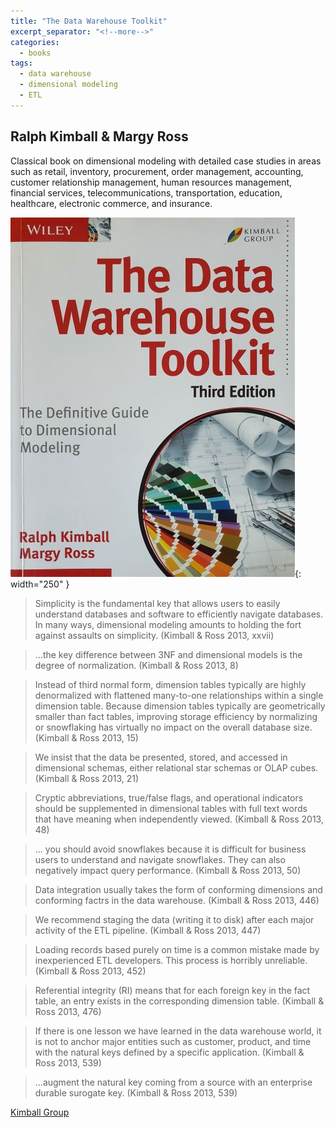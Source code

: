 ```yaml
---
title: "The Data Warehouse Toolkit"
excerpt_separator: "<!--more-->"
categories:
  - books
tags:
  - data warehouse
  - dimensional modeling
  - ETL
---
```



## Ralph Kimball & Margy Ross

Classical book on dimensional modeling with detailed case studies in areas such as retail, inventory,
procurement, order management, accounting, customer relationship management, human resources management,
financial services, telecommunications, transportation, education, healthcare, electronic commerce,
and insurance.

![alt text](/images/book_covers/data_warehouse_toolkit.jpg "Title"){: width="250" }

<!--more-->

> Simplicity is the fundamental key that allows users to easily understand databases and software to efficiently
> navigate databases. In many ways, dimensional modeling amounts to holding the fort against assaults on simplicity.
> (Kimball & Ross 2013, xxvii)

> ...the key difference between 3NF and dimensional models is the degree of normalization.
> (Kimball & Ross 2013, 8)

> Instead of third normal form, dimension tables typically are highly denormalized with flattened many-to-one
> relationships within a single dimension table. Because dimension tables typically are geometrically smaller than
> fact tables, improving storage efficiency by normalizing or snowflaking has virtually no impact on the overall
> database size. (Kimball & Ross 2013, 15)

> We insist that the data be presented, stored, and accessed in dimensional schemas, either relational star schemas
> or OLAP cubes. (Kimball & Ross 2013, 21)

> Cryptic abbreviations, true/false flags, and operational indicators should be supplemented in dimensional tables
> with full text words that have meaning when independently viewed. (Kimball & Ross 2013, 48)

> ... you should avoid snowflakes because it is difficult for business users to understand and navigate snowflakes.
> They can also negatively impact query performance. (Kimball & Ross 2013, 50)

> Data integration usually takes the form of conforming dimensions and conforming factrs in the data warehouse.
> (Kimball & Ross 2013, 446)

> We recommend staging the data (writing it to disk) after each major activity of the ETL pipeline.
> (Kimball & Ross 2013, 447)

> Loading records based purely on time is a common mistake made by inexperienced ETL developers. This process
> is horribly unreliable. (Kimball & Ross 2013, 452)

> Referential integrity (RI) means that for each foreign key in the fact table, an entry exists in the corresponding
> dimension table. (Kimball & Ross 2013, 476)

> If there is one lesson we have learned in the data warehouse world, it is not to anchor major entities such as
> customer, product, and time with the natural keys defined by a specific application. (Kimball & Ross 2013, 539)

> ...augment the natural key coming from a source with an enterprise durable surogate key. (Kimball & Ross 2013, 539)


[Kimball Group](https://www.kimballgroup.com/data-warehouse-business-intelligence-resources/books/data-warehouse-dw-toolkit/)

